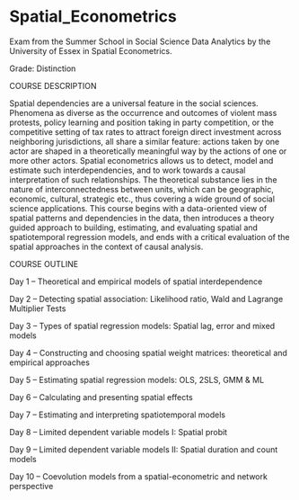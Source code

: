 # Spatial_Econometrics

Exam from the Summer School in Social Science Data Analytics by the University of Essex in Spatial Econometrics.

Grade: Distinction 


COURSE DESCRIPTION

Spatial dependencies are a universal feature in the social sciences. Phenomena as diverse as the occurrence and outcomes of violent mass protests, policy learning and position taking in party competition, or the competitive setting of tax rates to attract foreign direct investment across neighboring jurisdictions, all share a similar feature: actions taken by one actor are shaped in a theoretically meaningful way by the actions of one or more other actors. Spatial econometrics allows us to detect, model and estimate such interdependencies, and to work towards a causal interpretation of such relationships. The theoretical substance lies in the nature of interconnectedness between units, which can be geographic, economic, cultural, strategic etc., thus covering a wide ground of social science applications. This course begins with a data-oriented view of spatial patterns and dependencies in the data, then introduces a theory guided approach to building, estimating, and evaluating spatial and spatiotemporal regression models, and ends with a critical evaluation of the spatial approaches in the context of causal analysis.

COURSE OUTLINE

Day 1 – Theoretical and empirical models of spatial interdependence 

Day 2 – Detecting spatial association: Likelihood ratio, Wald and Lagrange Multiplier Tests

Day 3 – Types of spatial regression models: Spatial lag, error and mixed models 

Day 4 – Constructing and choosing spatial weight matrices: theoretical and empirical approaches 

Day 5 – Estimating spatial regression models: OLS, 2SLS, GMM & ML 

Day 6 – Calculating and presenting spatial effects 

Day 7 – Estimating and interpreting spatiotemporal models 

Day 8 – Limited dependent variable models I: Spatial probit

Day 9 – Limited dependent variable models II: Spatial duration and count models

Day 10 – Coevolution models from a spatial-econometric and network perspective
 
